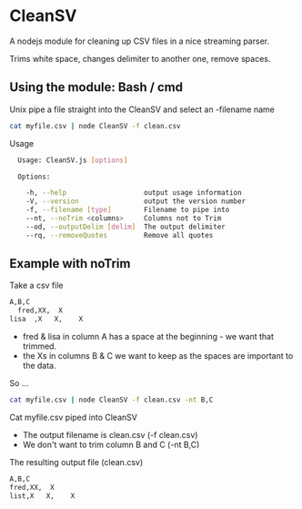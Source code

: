 CleanSV
=======

A nodejs module for cleaning up CSV files in a nice streaming parser.

Trims white space, changes delimiter to another one, remove spaces. 

Using the module: Bash / cmd
------------------------------

Unix pipe a file straight into the CleanSV and select an -filename name

```bash
cat myfile.csv | node CleanSV -f clean.csv

```

Usage
```bash
  Usage: CleanSV.js [options]

  Options:

    -h, --help                   output usage information
    -V, --version                output the version number
    -f, --filename [type]        Filename to pipe into
    --nt, --noTrim <columns>     Columns not to Trim
    --od, --outputDelim [delim]  The output delimiter
    --rq, --removeQuotes         Remove all quotes

```

Example with noTrim
-------------------

Take a csv file
```bash
A,B,C
  fred,XX,  X
lisa  ,X   X,    X
```

- fred & lisa in column A has a space at the beginning - we want that trimmed.
- the Xs in columns B & C we want to keep as the spaces are important to the data.

So ...
```bash
cat myfile.csv | node CleanSV -f clean.csv -nt B,C
```

Cat myfile.csv piped into CleanSV
- The output filename is clean.csv (-f clean.csv)
- We don't want to trim column B and C (-nt B,C)


The resulting output file (clean.csv)
```bash
A,B,C
fred,XX,  X
list,X   X,    X
```

